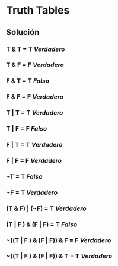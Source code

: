 # Truth Tables

## Solución
### T & T = T **_Verdadero_**
### T & F = F **_Verdadero_**
### F & T = T **_Falso_**
### F & F = F **_Verdadero_**
### T | T = T **_Verdadero_**
### T | F = F **_Falso_**
### F | T = T **_Verdadero_**
### F | F = F **_Verdadero_**
### ~T = T **_Falso_**
### ~F = T **_Verdadero_**
### (T & F) | (~F) = T **_Verdadero_**
### (T | F ) & (F | F) = T **_Falso_**
### ~((T | F ) & (F | F)) & F = F **_Verdadero_**
### ~((T | F ) & (F | F)) & T = T **_Verdadero_**
